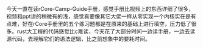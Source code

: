 今天一直在读rCore-Camp-Guide手册，感觉手册比视频上的东西详细了很多，视频和ppt讲的稍微有的浅，感觉真要像其它大佬一样从零实现一个内核实在是有点难，好在rCore手册里的五个练习题都是在原来的基础上进行填空，压力低了很多。rust大工程的代码感觉比c难读，今天花了大部分时间一边读手册，一边去读源代码，去理解它们的语法逻辑，比之前想象中的要耗时间。